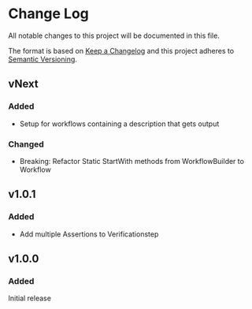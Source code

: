 # Change Log
All notable changes to this project will be documented in this file.
 
The format is based on [Keep a Changelog](http://keepachangelog.com/)
and this project adheres to [Semantic Versioning](http://semver.org/).
 
## vNext
### Added
- Setup for workflows containing a description that gets output
  
### Changed
- Breaking: Refactor Static StartWith methods from WorkflowBuilder to Workflow
 
## v1.0.1
### Added
- Add multiple Assertions to Verificationstep

## v1.0.0
### Added
 Initial release

 
